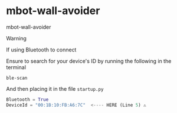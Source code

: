 # mbot-wall-avoider
mbot-wall-avoider


> [!WARNING]
> If using Bluetooth to connect
>
> Ensure to search for your device's ID by running the following in the terminal
```
ble-scan
```

And then placing it in the file `startup.py`

```python
Bluetooth = True
DeviceId = "00:1B:10:FB:A6:7C"  <---- HERE (Line 5) ⚠️
```

